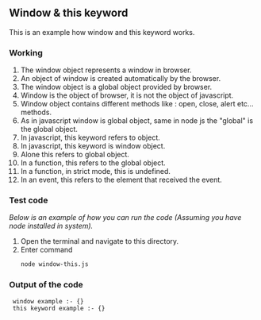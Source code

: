 ## Window & this keyword

This is an example how window and this keyword works.

### Working

1. The window object represents a window in browser. 
2. An object of window is created automatically by the browser.
3. The window object is a global object provided by browser.
4. Window is the object of browser, it is not the object of javascript. 
5. Window object contains different methods like : open, close, alert etc... methods.
6. As in javascript window is global object, same in node js the "global" is the global object.
7. In javascript, this keyword refers to object.
8. In javascript, this keyword is window object.
9. Alone this refers to global object.
10. In a function, this refers to the global object.
11. In a function, in strict mode, this is undefined.
12. In an event, this refers to the element that received the event.

### Test code

_Below is an example of how you can run the code (Assuming you have node installed in system)._

1. Open the terminal and navigate to this directory.
2. Enter command
   ```sh
   node window-this.js
   ```
### Output of the code

   ```sh
    window example :- {}
    this keyword example :- {}
   ```
